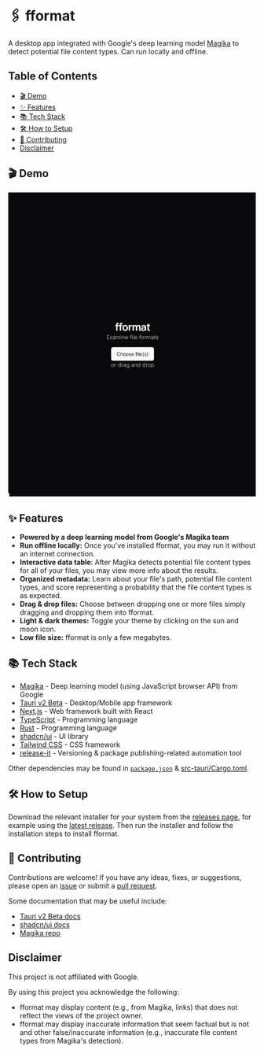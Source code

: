 # 🖇 fformat

A desktop app integrated with Google's deep learning model [Magika](https://github.com/google/magika) to detect potential file content types. Can run locally and offline.

## Table of Contents

-   [🎬 Demo](#-demo)
-   [✨ Features](#-features)
-   [📚 Tech Stack](#-tech-stack)
-   [🛠 How to Setup](#-how-to-setup)
-   [🤝 Contributing](#-contributing)
-   [Disclaimer](#disclaimer)

## 🎬 Demo

![fformat Demo](demo.gif)

## ✨ Features

-   **Powered by a deep learning model from Google's Magika team**
-   **Run offline locally:** Once you've installed fformat, you may run it without an internet connection.
-   **Interactive data table**: After Magika detects potential file content types for all of your files, you may view more info about the results.
-   **Organized metadata:** Learn about your file's path, potential file content types, and score representing a probability that the file content types is as expected.
-   **Drag & drop files:** Choose between dropping one or more files simply dragging and dropping them into fformat.
-   **Light & dark themes:** Toggle your theme by clicking on the sun and moon icon.
-   **Low file size:** fformat is only a few megabytes.

## 📚 Tech Stack

-   [Magika](https://github.com/google/magika) - Deep learning model (using JavaScript browser API) from Google
-   [Tauri v2 Beta](https://beta.tauri.app) - Desktop/Mobile app framework
-   [Next.js](https://nextjs.org/) - Web framework built with React
-   [TypeScript](https://www.typescriptlang.org/) - Programming language
-   [Rust](https://www.rust-lang.org/) - Programming language
-   [shadcn/ui](https://ui.shadcn.com/) - UI library
-   [Tailwind CSS](https://tailwindcss.com/) - CSS framework
-   [release-it](https://github.com/release-it/release-it) - Versioning & package publishing-related automation tool

Other dependencies may be found in [`package.json`](package.json) & [src-tauri/Cargo.toml](src-tauri/Cargo.toml).

## 🛠 How to Setup

Download the relevant installer for your system from the [releases page](https://github.com/rzmk/releases), for example using the [latest release](https://github.com/rzmk/fformat/releases/latest). Then run the installer and follow the installation steps to install fformat.

## 🤝 Contributing

Contributions are welcome! If you have any ideas, fixes, or suggestions, please open an [issue](https://github.com/rzmk/fformat/issues) or submit a [pull request](https://github.com/rzmk/fformat/pulls).

Some documentation that may be useful include:

-   [Tauri v2 Beta docs](https://beta.tauri.app)
-   [shadcn/ui docs](https://ui.shadcn.com/docs)
-   [Magika repo](https://github.com/google/magika)

## Disclaimer

This project is not affiliated with Google.

By using this project you acknowledge the following:

-   fformat may display content (e.g., from Magika, links) that does not reflect the views of the project owner.
-   fformat may display inaccurate information that seem factual but is not and other false/inaccurate information (e.g., inaccurate file content types from Magika's detection).
